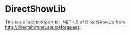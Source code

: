 DirectShowLib
=============

This is a direct fork/port for .NET 4.5 of DirectShowLib from http://directshownet.sourceforge.net.  
